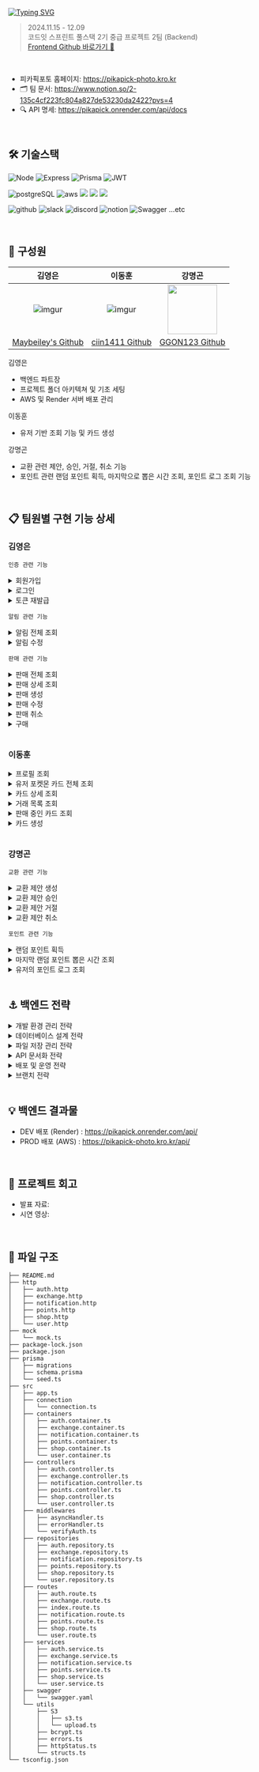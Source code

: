 [![Typing SVG](https://readme-typing-svg.demolab.com?font=Poppins&weight=900&size=46&pause=1000&color=F7D511&vCenter=true&width=435&lines=pikapick+photo)](https://github.com/2-FavoritePhoto-2/2-FavoritePhoto-2-BE)

> 2024.11.15 - 12.09 </br>
> 코드잇 스프린트 풀스택 2기 중급 프로젝트 2팀 (Backend) </br>
> [Frontend Github 바로가기 🔗](https://github.com/2-FavoritePhoto-2/2-FavoritePhoto-2-FE)

</br>

- 피카픽포토 홈페이지: https://pikapick-photo.kro.kr
- 🗂️ 팀 문서: https://www.notion.so/2-135c4cf223fc804a827de53230da2422?pvs=4
- 🔍 API 명세: https://pikapick.onrender.com/api/docs

</br>

## 🛠️ 기술스택

![Node](https://img.shields.io/badge/Node.js-43853D?style=for-the-badge&logo=node.js&logoColor=white) ![Express](https://img.shields.io/badge/Express.js-404D59?style=for-the-badge) ![Prisma](https://img.shields.io/badge/Prisma-3982CE?style=for-the-badge&logo=Prisma&logoColor=white) ![JWT](https://img.shields.io/badge/json%20web%20tokens-323330?style=for-the-badge&logo=json-web-tokens&logoColor=pink)

![postgreSQL](https://img.shields.io/badge/PostgreSQL-316192?style=for-the-badge&logo=postgresql&logoColor=white) ![aws](https://img.shields.io/badge/Amazon_AWS-FF9900?style=for-the-badge&logo=amazonaws&logoColor=white)  <img src="https://img.shields.io/badge/nginx-009639?style=for-the-badge&logo=nginx&logoColor=green"> <img src="https://img.shields.io/badge/PM2-2B037A?style=for-the-badge&logo=PM2&logoColor=green"> <img src="https://img.shields.io/badge/Render-000000?style=for-the-badge&logo=Render&logoColor=green">

![github](https://img.shields.io/badge/GitHub-100000?style=for-the-badge&logo=github&logoColor=white) ![slack](https://img.shields.io/badge/Slack-4A154B?style=for-the-badge&logo=slack&logoColor=white) ![discord](https://img.shields.io/badge/Discord-7289DA?style=for-the-badge&logo=discord&logoColor=white) ![notion](https://img.shields.io/badge/Notion-000000?style=for-the-badge&logo=notion&logoColor=white) ![Swagger](https://img.shields.io/badge/-Swagger-%23Clojure?style=for-the-badge&logo=swagger&logoColor=white) ...etc

</br>

## 💁 구성원

|                       김영은                       |                     이동훈                     |                                 강명곤                                 |
| :------------------------------------------------: | :--------------------------------------------: | :--------------------------------------------------------------------: |
|     ![imgur](https://i.imgur.com/lVepEn6.png)      |    ![imgur](https://imgur.com/sPgtNAy.png)     | <img src="https://i.imgur.com/UtZDvAf.png"  width="100" height="100"/> |
| [Maybeiley's Github](https://github.com/Maybeiley) | [ciin1411 Github](https://github.com/ciin1411) |              [GGON123 Github](https://github.com/GGON123)              |

김영은

- 백엔드 파트장
- 프로젝트 폴더 아키텍쳐 및 기초 세팅
- AWS 및 Render 서버 배포 관리

이동훈

- 유저 기반 조회 기능 및 카드 생성

강명곤

- 교환 관련 제안, 승인, 거절, 취소 기능
- 포인트 관련 랜덤 포인트 획득, 마지막으로 뽑은 시간 조회, 포인트 로그 조회 기능

</br>

## 📋 팀원별 구현 기능 상세

### 김영은

`인증 관련 기능`
<details>
<summary>회원가입</summary>

- 기능 : 
- Response : 
- 구현
  - Controller
  - Service
  - Repository
  </details>

<details>
<summary>로그인</summary>

- 기능 : 
- Response : 
- 구현
  - Controller
  - Service
  - Repository
  </details>

<details>
<summary>토큰 재발급</summary>

- 기능 : 
- Response : 
- 구현
  - Controller
  - Service
  - Repository
  </details>

`알림 관련 기능`
<details>
<summary>알림 전체 조회</summary>

- 기능 : 
- Response : 
- 구현
  - Controller
  - Service
  - Repository
  </details>

<details>
<summary>알림 수정</summary>

- 기능 : 
- Response : 
- 구현
  - Controller
  - Service
  - Repository
  </details>

`판매 관련 기능`
<details>
<summary>판매 전체 조회</summary>

- 기능 : 
- Response : 
- 구현
  - Controller
  - Service
  - Repository
  </details>

<details>
<summary>판매 상세 조회</summary>

- 기능 : 
- Response : 
- 구현
  - Controller
  - Service
  - Repository
  </details>

<details>
<summary>판매 생성</summary>

- 기능 : 
- Response : 
- 구현
  - Controller
  - Service
  - Repository
  </details>

<details>
<summary>판매 수정</summary>

- 기능 : 
- Response : 
- 구현
  - Controller
  - Service
  - Repository
  </details>

<details>
<summary>판매 취소</summary>

- 기능 : 
- Response : 
- 구현
  - Controller
  - Service
  - Repository
  </details>

<details>
<summary>구매</summary>

- 기능 : 
- Response : 
- 구현
  - Controller
  - Service
  - Repository
  </details>

</br>

### 이동훈

<details>
<summary>프로필 조회</summary>

- 기능 : 로그인한 유저의 프로필 정보를 조회합니다.
- Response : 닉네임, 보유 포인트
- 구현
  - Controller
    1. `req.auth.userId`를 통해 사용자 ID를 가져옵니다.
    2. 서비스에서 프로필 정보를 요청합니다.
    3. Response에 닉네임과 포인트를 JSON 형식으로 반환합니다.
  - Service
    1. `UserRepository.getUserId` 호출하여 유저 데이터를 가져옵니다.
    2. 닉네임과 포인트만 반환하도록 데이터를 가공합니다.
  - Repository 1. 데이터베이스에서 사용자 ID로 유저 정보를 조회합니다.
  </details>

<details>
<summary>유저 포켓몬 카드 전체 조회</summary>

- 기능 : 유저가 소유한 모든 포켓몬 카드를 페이지네이션 및 필터링 옵션과 함께 조회합니다.
- Response : 카드 목록, 전체 카드 수
- 구현
  - Controller
    1. 쿼리 매개변수(page, pageSize, orderBy, grade, type,)를 받아옵니다.
    2. 서비스를 통해 필터링된 카드 목록과 개수를 요청합니다.
  - Service
    1. 페이지네이션및 정렬기준 설정
    2. 검색조건 구성
    3. `UserRepository.getUserPhotoCards`를 호출하여 데이터 반환
  - Repository 1. 카드 목록 및 전체 개수를 조회. 2. 조건에 맞는 카드 목록과 총 개수를 반환
  </details>

<details>
<summary>카드 상세 조회</summary>

- 기능 : 특정 포토카드의 세부 정보를 조회합니다.
- Response : 카드 ID, 이름, 가격, 등급, 타입, 이미지, 수량
- 구현
  - Controller
    1. 매개변수 `cardId`와 `req.auth.userId`를 사용
    2. 서비스에서 카드 세부 정보를 요청
    3. 세부 정보를 JSON 형식으로 반환
  - Service
    1. `UserRepository.getPhotoCardDetails`를 호출하여 카드 정보를 가져옵니다.
  - Repository 1. 사용자 ID와 카드 ID를 기반으로 데이터베이스에서 카드 정보를 조회
  </details>

<details>
<summary>거래 목록 조회</summary>

- 기능 : 특정 상점에서 진행 중인 거래 목록을 로그인중인 유저의 기준에 맞게 조회 합니다
- Response : 구매자 또는 판매자 관점에 맞는 거래 세부 정보
- 구현
  - Controller
    1. 매개변수 `shopID`와 `req.auth.userId`를 사용
    2. 서비스를 통해 거래 목록을 요청
    3. JSON 형식으로 반환
  - Service
    1. `UserRepository.getExchangesByShopId` 호출
    2. 사용자 관점에 따라 데이터 가공
  - Repository 1. 상점 ID와 진행 상태를 조건으로 거래 목록을 조회 2. 구매자 또는 판매자 정보를 포함하여 반환
  </details>

<details>
<summary>판매 중인 카드 조회</summary>

- 기능 : 유저가 판매 중인 카드와 거래 중인 카드를 조회합니다.
- Response : 카드 목록(판매, 교환 구분), 총 카드 개수
- 구현
  - Controller
    1. 쿼리 매개변수(page, pageSize, keyword, grade, type, available, mode)를 가져옵니다.
    2. 서비스를 통해 데이터 요청
    3. JSON 형식으로 반환
  - Service
    1. `UserRepository.getMyShopCards`와 `UserRepository.getMyExchangeCards` 호출.
    2. mode에 따라 판매 카드, 교환 카드, 또는 전체 데이터를 병합.
    3. 기본 최신순으로 정렬 후 페이지네이션 처리.
  - Repository 1. 판매 정보는 `Shop` 모델에서, 교환 정보는 `Exchange`모델에서 조회 2. 조건에 따라 카드 정보를 필터링하고 데이터 반환
  </details>

<details>
<summary>카드 생성</summary>

- 기능 : 새로운 포켓몬 카드를 생성합니다.
- Response : 생성된 카드의 세부 정보
- 구현
  - Controller
    1. `req.auth.userId`로 소유자 ID 확인
    2. 데이터 유효성 검사
       - 이미지 파일 확인
       - `type` 필드를 JSON 배열로 파싱
       - 데이터 유효성은 `CardStruct`로 검증
    3. 유효성 통과시, 서비스를 통해 카드 생성 요청
    4. 생성된 카드 정보를 반환
  - Service
    1. `UserRepository.createPhotoCard`호출
  - Repository 1. Prisma를 통해 데이터베이스에 카드 정보 생성
  </details>

</br>

### 강명곤

`교환 관련 기능`

<details>
<summary>교환 제안 생성</summary>
  
- 기능 : 상점에 판매 등록된 카드를 대상으로 소유한 카드 한 장과 교환 제안
- Response : 생성된 교환 제안 정보
- 구현
  - Controller
    1. `req.auth.userId`를 통해 요청을 보내는 사용자의 ID를 추출
    2. 교환 제안에 필요한 정보를 req.body에서 추출
    3. 요청 데이터가 유효한지 검사
    4. 서비스에서 교환 제안 생성 호출
  - Service
    1. 교환 제안을 생성할 수 있는지 확인
       - 교환 제안을 받은 상점의 카드 수량 확인
       - 구매자의 카드 정보 및 수량 확인
       - 교환 제안한 카드의 소유주 확인
       - 교환 제안한 유저의 권한 확인
    2. 요청받은 데이터를 바탕으로 교환 제안을 처리
       - 구매자가 제시한 카드의 수량 1 감소
       - 교환 제안을 `complete = false`(대기중) 상태로 생성
    4. 교환 제안 알림을 판매자에게 전송
  - Repository 
    1. 교환 제안 데이터로 교환 제안 생성
</details>

<details>
<summary>교환 제안 승인</summary>
  
- 기능 : 판매자는 교환 제안을 승인
- Response : 승인된 교환 제안 정보
- 구현
  - Controller
    1. `req.auth.userId`를 통해 요청을 보내는 사용자의 ID를 추출
    2. 교환 제안 ID를 `req.params`에서 추출
    3. 서비스에 교환 승인을 호출
  - Service
    1. 교환 제안을 승인 가능한 상태인지 확인
       - 교환 제안 상태 확인
       - 판매자 승인 권한 확인
       - 상점에 등록된 카드 남은 수량 확인
       - 판매자, 구매자 교환 대상 카드 정보 확인
    2. 교환 제안 승인 처리
       - 상점에 등록된 카드 수량 1 감소(교환 후 0이면 available를 false로 업데이트)
       - 판매자와 구매자에게 교환한 카드를 새로 생성
       - 교환 상태(complete) true로 업데이트
    3. 교환 승인 알림을 양쪽 사용자에게 전송
  - Repository 
    1. 교환 대상 카드와 제시 카드의 정보를 토대로 교환한 카드를 새로 생성 후 반환
</details>

<details>
<summary>교환 제안 거절</summary>
  
- 기능 : 판매자는 교환 제안을 거절
- 구현
  - Controller
    1. `req.auth.userId`를 통해 요청을 보내는 사용자의 ID를 추출
    2. 교환 제안 ID를 `req.params`에서 추출
    3. 서비스에 교환 거절을 호출
  - Service
    1. 교환 요청이 거절 가능한 상태인지 확인
       - 교환 제안 상태(존재, 승인) 확인
       - 판매자 거절 권한 확인
    2. 교환 제안 거절 처리
       - 교환 제안 생성 시 감소된 구매자 카드 수량 복원
       - 교환 제안을 삭제
    3. 교환 거절 알림을 구매자에게 전송
  - Repository 
    1. 구매자 카드 수량 1 증가 및 교환 제안 삭제
</details>

<details>
<summary>교환 제안 취소</summary>
  
- 기능 : 구매자는 교환 제안을 취소
- 구현
  - Controller
    1. `req.auth.userId`를 통해 요청을 보내는 사용자의 ID를 추출
    2. 교환 제안 ID를 `req.params`에서 추출
    3. 서비스에 교환 취소을 호출
  - Service
    1. 교환 요청이 취소 가능한 상태인지 확인
       - 교환 제안 상태(존재, 승인) 확인
       - 구매자 취소 권한 확인
    2. 교환 제안 취소 처리
       - 교환 제안 생성 시 감소된 구매자 카드 수량 복원
       - 교환 제안을 삭제
    3. 교환 취소 알림을 판매자에게 전송
  - Repository 
    1. 구매자 카드 수량 1 증가 및 교환 제안 삭제
</details>

`포인트 관련 기능`

<details>
<summary>랜덤 포인트 획득</summary>
  
- 기능 : 랜덤 포인트를 획득 및 적립 후 포인트 로그 생성
- Response : 뽑은 랜덤 포인트
- 구현
  - Controller
    1. `req.auth.userId`를 통해 요청을 보내는 사용자의 ID를 추출
    2. 서비스에 랜덤 포인트 획득 기능을 호출
  - Service
    1. 랜덤 포인트를 1시간 이내에 뽑았는지 확인
       - 사용자 마지막 랜덤 포인트 획득 시간 조회
       - 1시간이 지나지 않았다면 오류 반환
    2. 랜덤 포인트(1~20) 뽑기
    3. 생성된 랜덤 포인트를 사용자에게 적립 및 마지막 뽑은 시간 업데이트
    4. 획득 포인트 로그 생성
  - Repository 
    1. 사용자 포인트 및 마지막 뽑은 시간 업데이트
    2. 포인트 획득 로그 저장
</details>

<details>
<summary>마지막 랜덤 포인트 뽑은 시간 조회</summary>
  
- 기능 : 마지막 랜덤 포인트 획득 시간 조회
- Response : 마지막 랜덤 포인트 획득 시간
- 구현
  - Controller
    1. `req.auth.userId`를 통해 요청을 보내는 사용자의 ID를 추출
    2. 서비스에 마지막 랜덤 포인트 획득 시간 조회 호출
  - Service
    1. 사용자의 `userId`를 통해 마지막 포인트 획득 시간 조회
  - Repository 
    1. `user`의 `lastDrawTime`을 조회 후 반환
</details>

<details>
<summary>유저의 포인트 로그 조회</summary>
  
- 기능 : 유저의 포인트 로그 조회
- Response : 유저의 포인트 로그 목록
- 구현
  - Controller
    1. `req.auth.userId`를 통해 요청을 보내는 사용자의 ID를 추출
    2. `req.query`를 통해 `startDate, endDate, action, page, limit, order`을 추출
    3. 서비스에 포인트 로그 조회 호출
  - Service
    1. 필터링 조건을 설정하고, 페이지네이션 및 정렬 옵션을 처리
       - `startDate, endDate`를 통해 기간별 필터링(KST(한국표준시) ↔ UTC 변환)
       - `action`을 통해 `INITIAL_POINT, PURCHASE, SALE, RANDOM_REWARD`을 필터링
       - `page, limit`을 통해 페이지네이션 처리
       - `order`을 통해 정렬 옵션 처리
  - Repository 
    1. 필터 조건에 맞는 로그를 반환
    2. 총 로그 개수와 페이지 데이터 반환
</details>

</br>

## ⚓️ 백엔드 전략

<details>
  <summary>개발 환경 관리 전략</summary>

  **`ESLint (eslint-config-airbnb 라이브러리)` `Prettier` `nvm(Node Version Manager)` 활용**

  - Prettier가 코드 스타일을 일관적으로 정리해 줌과 동시에 ESLint가 코딩 규칙을 강제하고, 잠재적 버그를 사전에 발견하여 전체적으로 코드 품질과 스타일의 일관성을 유지할 수 있었습니다.
  - ESLint 설정을 위해 여러 유명 라이브러리를 찾아봤는데 대표적인 가이드 중 Google의 경우 간결하지만 JavaScript 프로젝트보다는 전체 언어에 대한 일반 규칙에 중점을 두는 편이라고 하여, JS나 TS 환경에 더 특화되어 있는 Airbnb로 선택하게 되었습니다. Airbnb 스타일 가이드는 명확한 규칙과 협업 친화성을 제공하며, 기본 ESLint 규칙보다 엄격하여 가독성과 유지보수성을 높였습니다.
  - 또, 팀 내에서 Node.js 버전 간 충돌이나 호환성 문제를 방지하고 프로젝트를 쉽게 관리할 수 있도록 nvm를 활용했는데, 처음 사용해보는 팀원들도 간단하게 설치하고 적용할 수 있어 편리했습니다.
</details>

<details>
  <summary>데이터베이스 설계 전략</summary>

  **`PostgreSQL` `Prisma` 활용**

- 이번 프로젝트의 복잡하고 다양한 관계성 데이터를 처리하기 위해서 PostgreSQL과 Prisma를 활용했습니다.
- MySQL이나 SQLite 등이 PostgreSQL 보다 조금 더 적용하는데 쉬울 수도 있지만, 코드잇 스프린트 강의에서 학습하기도 했고 PostgreSQL이 훨씬 복잡한 데이터 타입이나 고급 쿼리도 지원하여 이번 프로젝트에서 활용하면서 더 자세히 알아보고 싶어서 채택하게 되었습니다. 제공하는 다양한 고급 기능을 이번에 많이 활용하지는 못했지만, 좀 더 깊이 배울 수 있었습니다.
- Prisma 역시 강의에서 학습한 ORM이여서 채택하기도 했지만, 특히 이번 프로젝트를 TypeScript로 작성하기로 결정하면서 TypeScript와의 높은 호환성 덕분에 코드를 작성하기 편리했습니다.
</details>

<details>
  <summary>파일 저장 관리 전략</summary>

  **`Multer / Multer-S3` `AWS S3` 활용**

- 포토카드를 판매하는 서비스를 구현하면서 이미지 파일을 업로드하는 것이 가장 중요한 기능 중 하나였습니다. 파일 업로드와 저장소에 대해 고민을 많이 했는데, 결과적으로 Express 기반으로 간단하게 파일을 업로드 처리를 할 수 있는 라이브러리인 Multer와 AWS S3를 연결했습니다.
- AWS 배포를 목표로 하고 있었기 때문에 클라우드 저장소는 애초에 S3 버킷을 염두에 두고 있었습니다. EC2 인스턴스의 스토리지를 직접 사용할 경우, 업로드 파일이 많아지면 과도한 스토리지 사용으로 과금이 급격하게 늘 수 있어, S3에 파일을 분산 저장하는 방식을 채택했습니다. 또 EC2와의 안전한 액세스 접근을 설정하여 파일을 관리하는데 효과적이었습니다.
</details>

<details>
  <summary>API 문서화 전략</summary>

  **`Notion` `Swagger-UI-Express` 활용**

- 지난 초급 프로젝트 후에 프로젝트를 시작할 때 제일 먼저 API 문서를 작업하는 것이 좋을 것 같다고 생각하여 서비스 기획 및 요구사항을 분석하여 Notion에 테이블로 정리했습니다. 프로젝트 초반부터 프론트엔드와의 협업 시 API 명세를 공유하면서, 서로 요구사항을 체크하고 설명할 수 있어 편리했습니다. 
- 다만 테이블로 정리하는 데에 한계가 있고 리소스나 시간도 많이 들었고, 이후 Swagger를 도입하여 프론트엔드 팀원들이 각 API에 대한 정보를 더 쉽게 접근할 수 있어 의존도를 낮추고 개발 속도를 높일 수 있도록 했습니다.
</details>

<details>
  <summary>배포 및 운영 전략</summary>

  **`Render` `AWS (EC2, RDS, S3)` `Nginx` `PM2` 활용**

- 개발 초중반에는 1차 배포 서버로 Render를 활용하고, 이후 AWS로 최종 배포했습니다. Render는 간단하게 서비스와 데이터베이스를 배포하고 연결할 수 있어, 개발을 한창 진행 중인 상황에서 dev 브랜치로 자동 배포하도록 설정하여 기능 개발 및 테스트를 진행하는 데 효율적이었습니다.
- 실제 Production 배포는 AWS로 진행하면서 직접 서버 호스팅부터 스토리지, 데이터베이스를 설정하고 연동하며 배포와 운영에 대해 자세히 배울 수 있었습니다. AWS에서 제공하는 다양한 옵션으로 배포 환경을 구성하고 실무에 가까운 서비스 배포 경험을 쌓았습니다.
- 배포 후에는 Nginx를 Reverse Proxy를 설정하여, 쿠키 사용 및 CORS 문제를 방지하기 위해 프론트엔드와 백엔드 요청을 하나의 도메인에서 처리할 수 있도록 했습니다.
- 또 AWS에 직접 배포를 진행하면서 처음 접하게 된 PM2를 통해 배포 환경에 대해 더 많이 공부하게 되었습니다. PM2로 프로세스와 로그 관리 및 무중단 배포를 구현하여, 서비스 가용성을 유지하면서도 코드 변경 사항을 빠르게 반영할 수 있었습니다.
</details>

<details>
  <summary>브랜치 전략</summary>

  **`main` - `dev` - `feat` 브랜치로 구성**

  - main 브랜치 : 개발 배포 후 테스트를 거쳐 안정적인 버전만 관리하여, 최종 배포용으로 신뢰할 수 있는 프로덕션 환경을 만들었습니다.
  - dev 브랜치 : 기능 통합과 테스트를 위한 브랜치입니다. render로 개발용으로 실시간 업데이트하여 프론트엔드의 원활한 작업을 돕고, 개발 환경에서 전체 흐름을 점검할 수 있었습니다. 
  - feat 브랜치 : 세부 기능 구현 및 수정 작업을 개별적으로 진행하여, 병합 시 충돌을 최소화하고 작업 단위를 명확히 구분하였습니다.
</details>

</br>

## 💡 백엔드 결과물

- DEV 배포 (Render) : https://pikapick.onrender.com/api/
- PROD 배포 (AWS) : https://pikapick-photo.kro.kr/api/

</br>

## 🍰 프로젝트 회고

- 발표 자료:
- 시연 영상: 

</br>

## 📁 파일 구조

```
├── README.md
├── http
│   ├── auth.http
│   ├── exchange.http
│   ├── notification.http
│   ├── points.http
│   ├── shop.http
│   └── user.http
├── mock
│   └── mock.ts
├── package-lock.json
├── package.json
├── prisma
│   ├── migrations
│   ├── schema.prisma
│   └── seed.ts
├── src
│   ├── app.ts
│   ├── connection
│   │   └── connection.ts
│   ├── containers
│   │   ├── auth.container.ts
│   │   ├── exchange.container.ts
│   │   ├── notification.container.ts
│   │   ├── points.container.ts
│   │   ├── shop.container.ts
│   │   └── user.container.ts
│   ├── controllers
│   │   ├── auth.controller.ts
│   │   ├── exchange.controller.ts
│   │   ├── notification.controller.ts
│   │   ├── points.controller.ts
│   │   ├── shop.controller.ts
│   │   └── user.controller.ts
│   ├── middlewares
│   │   ├── asyncHandler.ts
│   │   ├── errorHandler.ts
│   │   └── verifyAuth.ts
│   ├── repositories
│   │   ├── auth.repository.ts
│   │   ├── exchange.repository.ts
│   │   ├── notification.repository.ts
│   │   ├── points.repository.ts
│   │   ├── shop.repository.ts
│   │   └── user.repository.ts
│   ├── routes
│   │   ├── auth.route.ts
│   │   ├── exchange.route.ts
│   │   ├── index.route.ts
│   │   ├── notification.route.ts
│   │   ├── points.route.ts
│   │   ├── shop.route.ts
│   │   └── user.route.ts
│   ├── services
│   │   ├── auth.service.ts
│   │   ├── exchange.service.ts
│   │   ├── notification.service.ts
│   │   ├── points.service.ts
│   │   ├── shop.service.ts
│   │   └── user.service.ts
│   ├── swagger
│   │   └── swagger.yaml
│   └── utils
│       ├── S3
│       │   ├── s3.ts
│       │   └── upload.ts
│       ├── bcrypt.ts
│       ├── errors.ts
│       ├── httpStatus.ts
│       └── structs.ts
└── tsconfig.json

```
